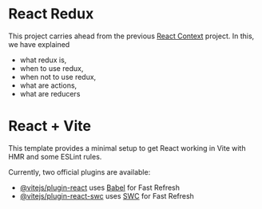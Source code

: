 # React Redux

This project carries ahead from the previous [React Context](https://github.com/rohitjainfsl/react-context) project.
In this, we have explained

<ul>
  <li>what redux is,</li> 
  <li>when to use redux,</li> 
  <li>when not to use redux,</li> 
  <li>what are actions,</li> 
  <li>what are reducers</li> 
</ul>

# React + Vite

This template provides a minimal setup to get React working in Vite with HMR and some ESLint rules.

Currently, two official plugins are available:

- [@vitejs/plugin-react](https://github.com/vitejs/vite-plugin-react/blob/main/packages/plugin-react/README.md) uses [Babel](https://babeljs.io/) for Fast Refresh
- [@vitejs/plugin-react-swc](https://github.com/vitejs/vite-plugin-react-swc) uses [SWC](https://swc.rs/) for Fast Refresh
